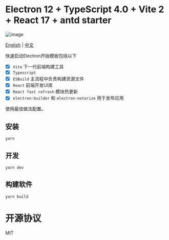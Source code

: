# Electron 12 + TypeScript 4.0 + Vite 2 + React 17 + antd starter

![image](https://user-images.githubusercontent.com/15929863/116516778-9a5fdd00-a900-11eb-866f-475c16b1fedb.png)

[English](https://github.com/Harhao/electron-vite-react-starter/edit/master/README.md) | [中文]([English](https://github.com/Harhao/electron-vite-react-starter/edit/master/README-zn.md))


快速启动Electron开始模板包括以下
- [x] `Vite` 下一代前端构建工具
- [x] `Typescript`
- [x] `ESBuild` 主流程中负责构建资源文件
- [x] `React` 前端开发UI库
- [x] `React fast refresh` 模块热更新
- [x] `electron-builder` 和 `electron-notarize` 用于发布应用

使用最佳做法配置。

## 安装

`yarn`

## 开发

`yarn dev`

## 构建软件

`yarn build`

# 开源协议

MIT
